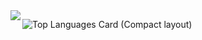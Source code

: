 <img align="left" src="https://github-readme-stats.vercel.app/api/top-langs/?username=gitaro-p" />
</a>

![Top Languages Card (Compact layout)](https://github-readme-stats.vercel.app/api/top-langs/?username=&layout=compact)

